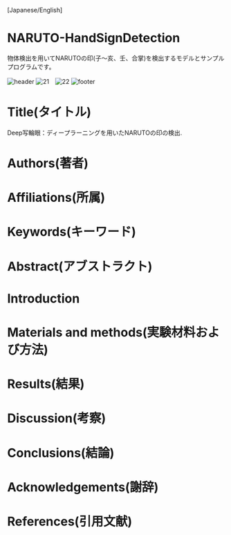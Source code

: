 [Japanese/English]
# NARUTO-HandSignDetection
物体検出を用いてNARUTOの印(子～亥、壬、合掌)を検出するモデルとサンプルプログラムです。

![header](https://user-images.githubusercontent.com/37477845/95489808-4fb55c80-09d2-11eb-95f0-c3cdc6d55d83.png)
![21](https://user-images.githubusercontent.com/37477845/95489944-78d5ed00-09d2-11eb-96f6-a687b012c413.gif)　![22](https://user-images.githubusercontent.com/37477845/95490010-93a86180-09d2-11eb-8185-e50fd2b5c137.gif)
![footer](https://user-images.githubusercontent.com/37477845/95489817-5348e380-09d2-11eb-9df0-3ddd06703c55.png)


# Title(タイトル)
Deep写輪眼：ディープラーニングを用いたNARUTOの印の検出.

# Authors(著者)

# Affiliations(所属)

# Keywords(キーワード)

# Abstract(アブストラクト)

# Introduction

# Materials and methods(実験材料および方法)

# Results(結果)

# Discussion(考察)

# Conclusions(結論)

# Acknowledgements(謝辞)

# References(引用文献)

